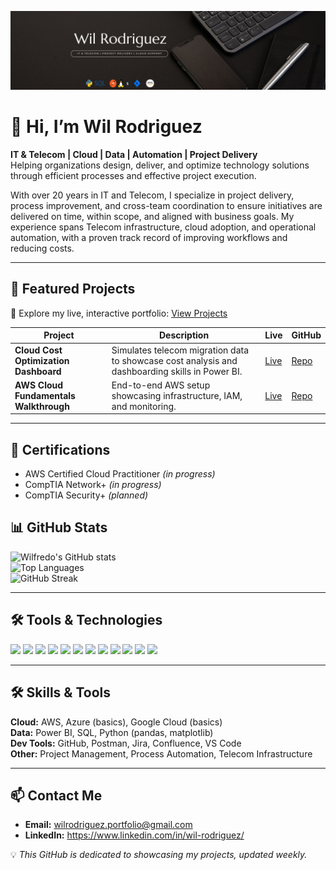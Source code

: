 ![Portfolio Banner](https://raw.githubusercontent.com/wilrodriguez-portfolio/wilrodriguez-portfolio/refs/heads/main/BLack%20Minimalist%20Banner.wilrodriguezportfolio.png)

# 👋 Hi, I’m Wil Rodriguez  
**IT & Telecom | Cloud | Data | Automation | Project Delivery**  
Helping organizations design, deliver, and optimize technology solutions through efficient processes and effective project execution.

With over 20 years in IT and Telecom, I specialize in project delivery, process improvement, and cross-team coordination to ensure initiatives are delivered on time, within scope, and aligned with business goals. My experience spans Telecom infrastructure, cloud adoption, and operational automation, with a proven track record of improving workflows and reducing costs.

---

## 🚀 Featured Projects  
📌 Explore my live, interactive portfolio: [View Projects](#)

| Project | Description | Live | GitHub |
|---------|-------------|------|--------|
| **Cloud Cost Optimization Dashboard** | Simulates telecom migration data to showcase cost analysis and dashboarding skills in Power BI. | [Live](#) | [Repo](#) |
| **AWS Cloud Fundamentals Walkthrough** | End-to-end AWS setup showcasing infrastructure, IAM, and monitoring. | [Live](#) | [Repo](#) |

---

## 📜 Certifications

- AWS Certified Cloud Practitioner *(in progress)*
- CompTIA Network+ *(in progress)*
- CompTIA Security+ *(planned)*


## 📊 GitHub Stats  
![Wilfredo's GitHub stats](https://github-readme-stats.vercel.app/api?username=wilrodriguez-portfolio&show_icons=true&theme=radical)  
![Top Languages](https://github-readme-stats.vercel.app/api/top-langs/?username=wilrodriguez-portfolio&layout=compact&theme=radical)  
![GitHub Streak](https://streak-stats.demolab.com?user=wilrodriguez-portfolio&theme=radical&border_radius=4.5)

---

## 🛠 Tools & Technologies
<p align="left">
  <img src="https://img.shields.io/badge/AWS-232F3E?style=for-the-badge&logo=amazon-aws&logoColor=white" />
  <img src="https://img.shields.io/badge/Power%20BI-F2C811?style=for-the-badge&logo=power-bi&logoColor=000000" />
  <img src="https://img.shields.io/badge/Postman-FF6C37?style=for-the-badge&logo=postman&logoColor=white" />
  <img src="https://img.shields.io/badge/Python-3776AB?style=for-the-badge&logo=python&logoColor=white" />
  <img src="https://img.shields.io/badge/SQL-336791?style=for-the-badge&logo=postgresql&logoColor=white" />
  <img src="https://img.shields.io/badge/Linux-FCC624?style=for-the-badge&logo=linux&logoColor=000000" />
  <img src="https://img.shields.io/badge/Jira-0052CC?style=for-the-badge&logo=jira&logoColor=white" />
  <img src="https://img.shields.io/badge/Confluence-172B4D?style=for-the-badge&logo=confluence&logoColor=white" />
  <img src="https://img.shields.io/badge/Bash-121011?style=for-the-badge&logo=gnu-bash&logoColor=white" />
  <img src="https://img.shields.io/badge/Excel-217346?style=for-the-badge&logo=microsoft-excel&logoColor=white" />
  <img src="https://img.shields.io/badge/Word-2B579A?style=for-the-badge&logo=microsoft-word&logoColor=white" />
  <img src="https://img.shields.io/badge/PowerPoint-B7472A?style=for-the-badge&logo=microsoft-powerpoint&logoColor=white" />
</p>

---

## 🛠 Skills & Tools

**Cloud:** AWS, Azure (basics), Google Cloud (basics)  
**Data:** Power BI, SQL, Python (pandas, matplotlib)  
**Dev Tools:** GitHub, Postman, Jira, Confluence, VS Code  
**Other:** Project Management, Process Automation, Telecom Infrastructure

---

## 📫 Contact Me

- **Email:** [wilrodriguez.portfolio@gmail.com](mailto:wilrodriguez.portfolio@gmail.com)  
- **LinkedIn:** https://www.linkedin.com/in/wil-rodriguez/  




💡 *This GitHub is dedicated to showcasing my projects, updated weekly.*

